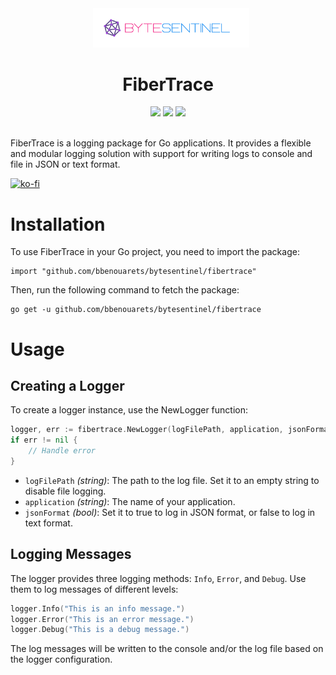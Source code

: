 <div align="center">
    <img src="./.assets/bytesentinel.png" width="250px" style="margin-left: 10px" />
</div>

<h1 align="center">
  FiberTrace
</h1>

<div align="center">
    <img src="https://img.shields.io/github/downloads/bytesentinel-io/REPO/total?style=for-the-badge" />
    <img src="https://img.shields.io/github/last-commit/bytesentinel-io/REPO?color=%231BCBF2&style=for-the-badge" />
    <img src="https://img.shields.io/github/issues/bytesentinel-io/REPO?style=for-the-badge" />
</div>

<br />

FiberTrace is a logging package for Go applications. It provides a flexible and modular logging solution with support for writing logs to console and file in JSON or text format.

[![ko-fi](https://ko-fi.com/img/githubbutton_sm.svg)](https://ko-fi.com/Z8Z8JPE9P)

# Installation

To use FiberTrace in your Go project, you need to import the package:

```shell
import "github.com/bbenouarets/bytesentinel/fibertrace"
```

Then, run the following command to fetch the package:

```shell
go get -u github.com/bbenouarets/bytesentinel/fibertrace
```

# Usage

## Creating a Logger
To create a logger instance, use the NewLogger function:

```go
logger, err := fibertrace.NewLogger(logFilePath, application, jsonFormat)
if err != nil {
    // Handle error
}
```

- `logFilePath` _(string)_: The path to the log file. Set it to an empty string to disable file logging.
- `application` _(string)_: The name of your application.
- `jsonFormat` _(bool)_: Set it to true to log in JSON format, or false to log in text format.

## Logging Messages
The logger provides three logging methods: `Info`, `Error`, and `Debug`. Use them to log messages of different levels:

```go
logger.Info("This is an info message.")
logger.Error("This is an error message.")
logger.Debug("This is a debug message.")
```

The log messages will be written to the console and/or the log file based on the logger configuration.